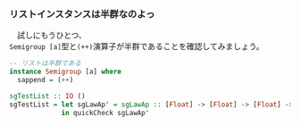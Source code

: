 ### リストインスタンスは半群なのよっ

　試しにもうひとつ、  
`Semigroup [a]`型と`(++)`演算子が半群であることを確認してみましょう。

```haskell
-- リストは半群である
instance Semigroup [a] where
  sappend = (++)

sgTestList :: IO ()
sgTestList = let sgLawAp' = sgLawAp :: [Float] -> [Float] -> [Float] -> Bool
             in quickCheck sgLawAp'
```
